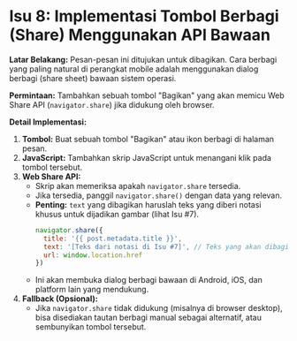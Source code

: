 # Isu 8: Implementasi Tombol Berbagi (Share) Menggunakan API Bawaan

**Latar Belakang:**
Pesan-pesan ini ditujukan untuk dibagikan. Cara berbagi yang paling natural di perangkat mobile adalah menggunakan dialog berbagi (share sheet) bawaan sistem operasi.

**Permintaan:**
Tambahkan sebuah tombol "Bagikan" yang akan memicu Web Share API (`navigator.share`) jika didukung oleh browser.

**Detail Implementasi:**
1.  **Tombol:** Buat sebuah tombol "Bagikan" atau ikon berbagi di halaman pesan.
2.  **JavaScript:** Tambahkan skrip JavaScript untuk menangani klik pada tombol tersebut.
3.  **Web Share API:**
    - Skrip akan memeriksa apakah `navigator.share` tersedia.
    - Jika tersedia, panggil `navigator.share()` dengan data yang relevan.
    - **Penting:** `text` yang dibagikan haruslah teks yang diberi notasi khusus untuk dijadikan gambar (lihat Isu #7).
      ```javascript
      navigator.share({
        title: '{{ post.metadata.title }}',
        text: '[Teks dari notasi di Isu #7]', // Teks yang akan dibagikan
        url: window.location.href
      })
      ```
    - Ini akan membuka dialog berbagi bawaan di Android, iOS, dan platform lain yang mendukung.
4.  **Fallback (Opsional):**
    - Jika `navigator.share` tidak didukung (misalnya di browser desktop), bisa disediakan tautan berbagi manual sebagai alternatif, atau sembunyikan tombol tersebut.
